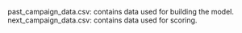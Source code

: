 past_campaign_data.csv: contains data used for building the model.
next_campaign_data.csv: contains data used for scoring.